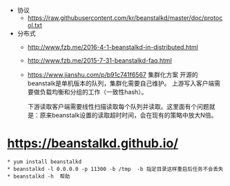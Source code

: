 * 协议
    * https://raw.githubusercontent.com/kr/beanstalkd/master/doc/protocol.txt
* 分布式
    * http://www.fzb.me/2016-4-1-beanstalkd-in-distributed.html
    * http://www.fzb.me/2015-7-31-beanstalkd-faq.html
    * https://www.jianshu.com/p/b91c741f6567
        集群化方案
        开源的beanstalk是单机版本的队列，集群化需要自己维护。
        上游写入客户端需要做负载均衡和分组的工作（一致性hash）。

        下游读取客户端需要线性扫描读取每个队列并读取。这里面有个问题就是：原来beanstalk设置的读取超时时间，会在现有的策略中放大N倍。
        
# https://beanstalkd.github.io/
    * yum install beanstalkd
    * beanstalkd -l 0.0.0.0 -p 11300 -b /tmp  -b 指定目录这样重启后任务不会丢失
    * beanstalkd -h  帮助
